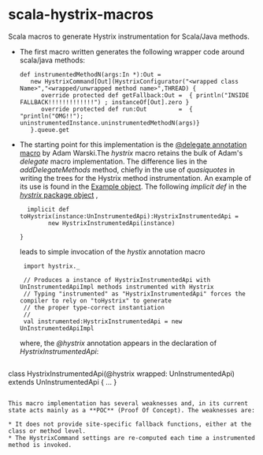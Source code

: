 scala-hystrix-macros
====================

Scala macros to generate Hystrix instrumentation for Scala/Java methods. 

* The first macro written generates the following wrapper code around scala/java methods:

  ```
  def instrumentedMethodN(args:In *):Out =
     new HystrixCommand[Out](HystrixConfigurator("<wrapped class Name>","<wrapped/unwrapped method name>",THREAD) {
        override protected def getFallback:Out =  { println("INSIDE FALLBACK!!!!!!!!!!!!!") ; instanceOf[Out].zero }
        override protected def run:Out         =  { "println("OMG!!"); uninstrumentedInstance.uninstrumentedMethodN(args)}
     }.queue.get
  ```
  
* The starting point for this implementation is the [@delegate annotation macro](https://github.com/adamw/scala-macro-aop) by Adam Warski.The *hystrix* macro retains the bulk of Adam's *delegate* macro implementation. The difference lies in the *addDelegateMethods* method, chiefly in the use of *quasiquotes* in writing the trees for the Hystrix method instrumentation. An example of its use is found in the [Example object](https://github.com/hfgiii/scala-hystrix-macros/blob/master/examples/src/main/scala/com/github/hfgiii/hystrix/Example.scala). The following *implicit def* in the [*hystrix* package object](https://github.com/hfgiii/scala-hystrix-macros/blob/master/examples/src/main/scala/com/github/hfgiii/hystrix/package.scala) ,
  
  ```
    implicit def toHystrix(instance:UnInstrumentedApi):HystrixInstrumentedApi = 
          new HystrixInstrumentedApi(instance)
 
  }
  ``` 
  leads to simple invocation of the *hystix* annotation macro 
  
  ```
   import hystrix._
   
   // Produces a instance of HystrixInstrumentedApi with UnInstrumentedApiImpl methods instrumented with Hystrix 
   // Typing "instrumented" as "HystrixInstrumentedApi" forces the compiler to rely on "toHystrix" to generate
   // the proper type-correct instantiation
   //
   val instrumented:HystrixInstrumentedApi = new UnInstrumentedApiImpl   
  ```
  where, the *@hystrix* annotation appears in the declaration of *HystrixInstrumentedApi*:

  ```
class HystrixInstrumentedApi(@hystrix wrapped: UnInstrumentedApi) extends UnInstrumentedApi {
  ...
}
  ``` 

 This macro implementation has several weaknesses and, in its current state acts mainly as a **POC** (Proof Of Concept). The weaknesses are:

  * It does not provide site-specific fallback functions, either at the class or method level.
  * The HystrixCommand settings are re-computed each time a instrumented method is invoked. 
  
  

